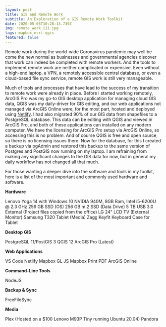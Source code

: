 ```yaml
---
layout: post
title: GIS and Remote Work
subtitle: An Exploration of a GIS Remote Work Toolkit
date: 2020-05-05T10:28:13.739Z
img: remote_work_iii.jpg
tags: mapbox esri qgis
featured: false
---
```

Remote work during the world-wide Coronavirus pandemic may well be come the new normal as businesses and governmental agencies discover that work can indeed be completed with remote workers. And the tools to implement remote work are neither complicated or expensive. Even without a high-end laptop, a VPN, a remotely accessible central database, or even a cloud-based file sync service, remote GIS work is still very manageable.

Much of tools and processes that have lead to the success of my transition to remote work were already in place. Before I started working remotely, ArcGIS Pro was my go-to GIS desktop application for managing cloud GIS data, QGIS was my daily-driver for GIS editing, and our web applications not managed via ArcGIS Online were, for the most part, hosted and deployed using [Netlify](https://www.netlify.com). I had also migrated 90% of our GIS data from shapefiles to a PostgreSQL database. This data can be editing with QGIS and viewed in ArcGIS Pro, and both of these applications can installed on any modern computer. We have the licensing for ArcGIS Pro setup via ArcGIS Online, so accessing this is no problem. And of course QGIS is free and open source, so there is no licensing issues there. Now for the database, for this I created a backup via pgAdmin and restored this backup to the same version of Postgres and PostGIS now running on my laptop. I am refraining from making any significant changes to the GIS data for now, but in general my daily workflow has not changed all that much.

For those wanting a deeper dive into the software and tools in my toolkit, here is a list of the most important and commonly used hardware and software.

**Hardware**

Lenovo Yoga 14 with Windows 10
NVIDIA 940M, 8GB Ram, Intel i5-6200U @ 2.3 GHz
256 GB SSD (OS) 256 GB m.2 SSD (Data Drive)
5 TB USB 3.0 External (Project files copied from the office)
LG 24" LCD TV (External Monitor)
Samsung T320 Tablet (Media)
Zagg Keyfit Keyboard Case for Tablet

**Desktop GIS**

PostgreSQL 11/PostGIS 3
QGIS 12 
ArcGIS Pro (Latest)

**Web Applications**

VS Code Netlify
Mapbox GL JS
Mapbox Print PDF
ArcGIS Online

**Command-Line Tools**

NodeJS

**Backup & Sync**

FreeFileSync

**Media**

Plex (Hosted on a $100 Lenovo M93P Tiny running Ubuntu 20.04)
Pandora